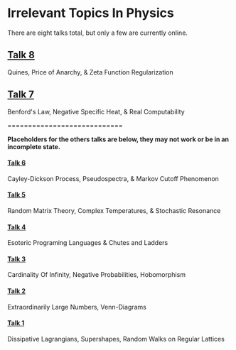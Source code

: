 Irrelevant Topics In Physics
============================

There are eight talks total, but only a few are currently online.

## [Talk 8](http://thoppe.github.io/Irrelevant_Topics_In_Physics/irr8.html)
Quines, Price of Anarchy, & Zeta Function Regularization

## [Talk 7](http://thoppe.github.io/Irrelevant_Topics_In_Physics/irr7.html)
Benford's Law, Negative Specific Heat, & Real Computability

============================

**Placeholders for the others talks are below, they may not work or be in an incomplete state.**

#### [Talk 6](http://thoppe.github.io/Irrelevant_Topics_In_Physics/irr6.html)
Cayley-Dickson Process, Pseudospectra, & Markov Cutoff Phenomenon

#### [Talk 5](http://thoppe.github.io/Irrelevant_Topics_In_Physics/irr5.html)
Random Matrix Theory, Complex Temperatures, & Stochastic Resonance

#### [Talk 4](http://thoppe.github.io/Irrelevant_Topics_In_Physics/irr4.html)
Esoteric Programing Languages & Chutes and Ladders

#### [Talk 3](http://thoppe.github.io/Irrelevant_Topics_In_Physics/irr3.html)
Cardinality Of Infinity, Negative Probabilities, Hobomorphism

#### [Talk 2](http://thoppe.github.io/Irrelevant_Topics_In_Physics/irr2.html)
Extraordinarily Large Numbers, Venn-Diagrams

#### [Talk 1](http://thoppe.github.io/Irrelevant_Topics_In_Physics/irr1.html)
Dissipative Lagrangians, Supershapes, Random Walks on Regular Lattices


